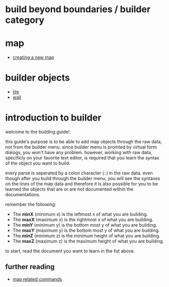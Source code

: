 # build beyond boundaries / builder category

# map
* [creating a new map](newmap)

# builder objects
* [tile](tile)
* [wall](wall)

# introduction to builder

welcome to the building guide!

this guide's purpose is to be able to add map objects through the raw data, not from the builder menu. since builder menu is promted by virtual form dialogs, you won't have any problem. however, working with raw data, specificly on your favorite text editor, is required that you learn the syntax of the  object you want to build.

every parse is seperated by a colon character (`:`) in the raw data. even though after you build through the builder menu, you will see the syntaxes on the lines of the map data and therefore it is also possible for you to be learned the objects that are or are not documented within the documentations.

remember the following:
* The **minX** (minimum x) is the leftmost x of what you are building.
* The **maxX** (maximum x) is the rightmost x of what you are building.
* The **minY** (minimum y) is the bottom most y of what you are building.
* The **maxY** (maximum y) is the bottom most y of what you are building.
* The **minZ** (minimum z) is the minimum height of what you are building.
* The **maxZ** (maximum z) is the maximum height of what you are building.

to start, read the document you want to learn in the list above.


## further reading

* [map related commands](../commands/map "read more about commands related to map building!")